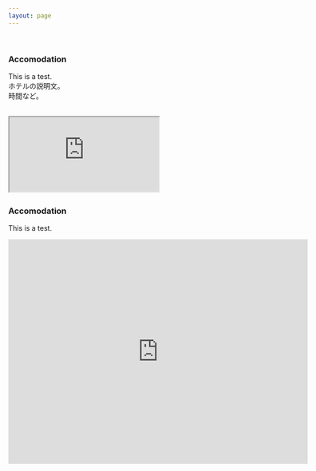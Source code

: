```yaml
---
layout: page
---
```


<style>
.flex-container {
  display: flex;
  flex-wrap: wrap;
  justify-content: space-between;
}
.flex-text {
  flex: 1;
  min-width: 300px;
  padding-right: 20px;
}
.flex-map {
  flex: 1;
  min-width: 300px;
}
iframe {
  width: 100%;
  height: 400px;
  border: 0;
}
</style>

<div class="flex-container">
  <div class="flex-text">
      <h3>Accomodation</h3>
      <p>This is a test.<br>
      ホテルの説明文。<br>
      時間など。</p>
  </div>

  <div class="flex-map">
    <iframe
              src="https://www.google.com/maps/embed?pb=!1m18!1m12!1m3!1d1217.6997729250338!2d140.1159676326583!3d36.0767719248965!2m3!1f0!2f0!3f0!3m2!1i1024!2i768!4f13.1!3m3!1m2!1s0x60220c8dcd9f2eab%3A0x89ff3a3b446bb64f!2z44Gk44GP44Gw5Zu96Zqb5Lya6K2w5aC0!5e0!3m2!1sja!2sjp!4v1744288448388!5m2!1sja!2sjp"
              allowfullscreen=""
              loading="lazy"
              referrerpolicy="no-referrer-when-downgrade">
    </iframe>
  </div>
</div>









### Accomodation

This is a test.

<iframe
  src="https://www.google.com/maps/embed?pb=!1m18!1m12!1m3!1d1217.6997729250338!2d140.1159676326583!3d36.0767719248965!2m3!1f0!2f0!3f0!3m2!1i1024!2i768!4f13.1!3m3!1m2!1s0x60220c8dcd9f2eab%3A0x89ff3a3b446bb64f!2z44Gk44GP44Gw5Zu96Zqb5Lya6K2w5aC0!5e0!3m2!1sja!2sjp!4v1744288448388!5m2!1sja!2sjp"
  width="600"
  height="450"
  style="border:0;"
  allowfullscreen=""
  loading="lazy"
  referrerpolicy="no-referrer-when-downgrade">
</iframe>



  
